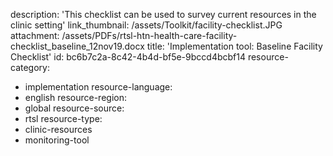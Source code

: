 description: 'This checklist can be used to survey current resources in the clinic setting'
link_thumbnail: /assets/Toolkit/facility-checklist.JPG
attachment: /assets/PDFs/rtsl-htn-health-care-facility-checklist_baseline_12nov19.docx
title: 'Implementation tool: Baseline Facility Checklist'
id: bc6b7c2a-8c42-4b4d-bf5e-9bccd4bcbf14
resource-category:
  - implementation
resource-language:
  - english
resource-region:
  - global
resource-source:
  - rtsl
resource-type:
  - clinic-resources
  - monitoring-tool
